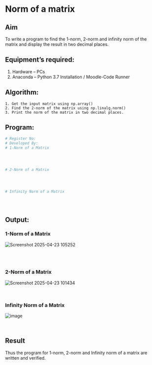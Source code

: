 # Norm of a matrix
## Aim
To write a program to find the 1-norm, 2-norm and infinity norm of the matrix and display the result in two decimal places.
## Equipment’s required:
1.	Hardware – PCs
2.	Anaconda – Python 3.7 Installation / Moodle-Code Runner
## Algorithm:
	1. Get the input matrix using np.array()   
    2. Find the 2-norm of the matrix using np.linalg.norm()
	3. Print the norm of the matrix in two decimal places.
## Program:
```Python
# Register No:
# Developed By:
# 1-Norm of a Matrix




# 2-Norm of a Matrix




# Infinity Norm of a Matrix





```
## Output:
### 1-Norm of a Matrix
![Screenshot 2025-04-23 105252](https://github.com/user-attachments/assets/99ecf644-4f07-4ac2-b5bc-f5d1981e5eb3)

<br>
<br>

### 2-Norm of a Matrix
![Screenshot 2025-04-23 101434](https://github.com/user-attachments/assets/a5a82b5d-191c-4ac5-a2f5-59673b79feb3)

<br>

### Infinity Norm of a Matrix

![image](https://github.com/user-attachments/assets/ecef2fe8-5fe3-425e-aeef-c8ebd2ddd93e)

<br>

## Result
Thus the program for 1-norm, 2-norm and Infinity norm of a matrix are written and verified.
